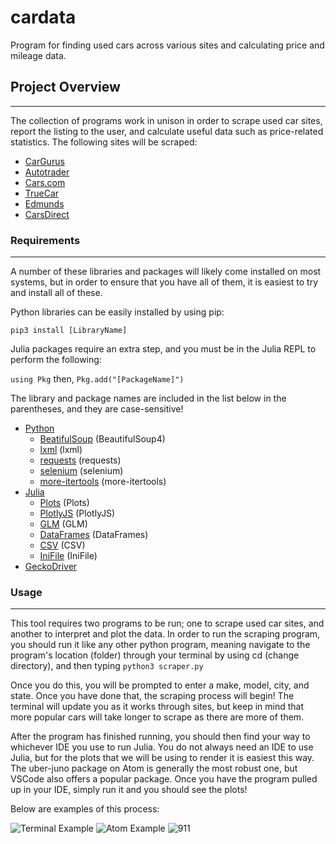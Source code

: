 # cardata
Program for finding used cars across various sites and calculating price and mileage data.

## Project Overview
***

The collection of programs work in unison in order to scrape used car sites, report the listing to the user, and calculate useful data such as price-related statistics. The following sites will be scraped:

- [CarGurus](https://www.cargurus.com/)
- [Autotrader](https://www.autotrader.com/)
- [Cars.com](https://www.cars.com/)
- [TrueCar](https://www.truecar.com/)
- [Edmunds](https://www.edmunds.com/)
- [CarsDirect](https://www.carsdirect.com/)

### Requirements
***

A number of these libraries and packages will likely come installed on most systems, but in order to ensure that you have all of them, it is easiest to try and install all of these.

Python libraries can be easily installed by using pip:

```pip3 install [LibraryName]```

Julia packages require an extra step, and you must be in the Julia REPL to perform the following:

```using Pkg```
then,
```Pkg.add("[PackageName]")```

The library and package names are included in the list below in the parentheses, and they are case-sensitive!

- [Python](https://www.python.org)
  - [BeatifulSoup](https://beautiful-soup-4.readthedocs.io/en/latest/) (BeautifulSoup4)
  - [lxml](https://lxml.de/) (lxml)
  - [requests](https://requests.readthedocs.io/en/master/) (requests)
  - [selenium](https://pythonspot.com/selenium/) (selenium)
  - [more-itertools](https://pypi.org/project/more-itertools/) (more-itertools)
- [Julia](https://www.julialang.org)
  - [Plots](http://docs.juliaplots.org/latest/) (Plots)
  - [PlotlyJS](https://juliapackages.com/p/plotlyjs) (PlotlyJS)
  - [GLM](https://juliapackages.com/p/glm) (GLM)
  - [DataFrames](https://juliapackages.com/p/dataframes) (DataFrames)
  - [CSV](https://juliapackages.com/p/csv) (CSV)
  - [IniFile](https://juliapackages.com/p/inifile) (IniFile)
- [GeckoDriver](https://github.com/mozilla/geckodriver/releases)


### Usage
***

This tool requires two programs to be run; one to scrape used car sites, and another to interpret and plot the data. In order to run the scraping program, you should run it like any other python program, meaning navigate to the program's location (folder) through your terminal by using cd (change directory), and then typing ```python3 scraper.py```

Once you do this, you will be prompted to enter a make, model, city, and state. Once you have done that, the scraping process will begin! The terminal will update you as it works through sites, but keep in mind that more popular cars will take longer to scrape as there are more of them.

After the program has finished running, you should then find your way to whichever IDE you use to run Julia. You do not always need an IDE to use Julia, but for the plots that we will be using to render it is easiest this way. The uber-juno package on Atom is generally the most robust one, but VSCode also offers a popular package. Once you have the program pulled up in your IDE, simply run it and you should see the plots!

Below are examples of this process:

![Terminal Example](examples/terminal.png)
![Atom Example](examples/atom.png)
![911](examples/911.png)
